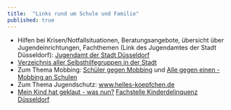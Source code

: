 ```yaml
---
title:  "Links rund um Schule und Familie"
published: true
---
```


- Hilfen bei Krisen/Notfallsituationen, Beratungsangebote, &uuml;bersicht &uuml;ber Jugendeinrichtungen, Fachthemen (Link des Jugendamtes der Stadt D&uuml;sseldorf): [Jugendamt der Stadt D&uuml;sseldorf](https://www.duesseldorf.de/jugendamt/)
- [Verzeichnis aller Selbsthilfegruppen in der Stadt](http://www.duesseldorf.de/gesundheitsamt/hilfen_und_beratung/selbsthilfe/index.shtml)
- Zum Thema Mobbing: [Sch&uuml;ler gegen Mobbing](www.schueler-gegen-mobbing.de) und [Alle gegen einen - Mobbing an Schulen](http://www.helles-koepfchen.de/mobbing-an-schulen.html)
- Zum Thema Jugendschutz: www.helles-koepfchen.de
- [Mein Kind hat geklaut - was nun?](http://www.duesseldorf.de/jugendamt/fam/sd/jgh/kdel.shtml) [<i class="fa fa-envelope-o"></i> Fachstelle Kinderdelinquenz D&uuml;sseldorf](mailto:jgh@duesseldorf.de)
